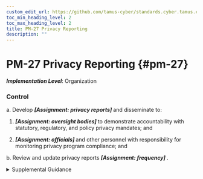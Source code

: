 ```yaml
---
custom_edit_url: https://github.com/tamus-cyber/standards.cyber.tamus.edu/tree/main/static/content/tamus.edu/TAMUS_profile.xml
toc_min_heading_level: 2
toc_max_heading_level: 2
title: PM-27 Privacy Reporting
description: ""
---
```


# PM-27 Privacy Reporting {#pm-27}

_**Implementation Level**_: Organization

### Control

a. Develop <strong> <em>[Assignment: privacy reports]</em> </strong> and disseminate to:

1.  <strong> <em>[Assignment: oversight bodies]</em> </strong> to demonstrate accountability with statutory, regulatory, and policy privacy mandates; and

2.  <strong> <em>[Assignment: officials]</em> </strong> and other personnel with responsibility for monitoring privacy program compliance; and

b. Review and update privacy reports <strong> <em>[Assignment: frequency]</em> </strong>.

<details>
  <summary>Supplemental Guidance</summary>

Through internal and external reporting, organizations promote accountability and transparency in organizational privacy operations. Reporting can also help organizations to determine progress in meeting privacy compliance requirements and privacy controls, compare performance across the federal government, discover vulnerabilities, identify gaps in policy and implementation, and identify models for success. For federal agencies, privacy reports include annual senior agency official for privacy reports to OMB, reports to Congress required by Implementing Regulations of the 9/11 Commission Act, and other public reports required by law, regulation, or policy, including internal policies of organizations. The senior agency official for privacy consults with legal counsel, where appropriate, to ensure that organizations meet all applicable privacy reporting requirements.

</details>

